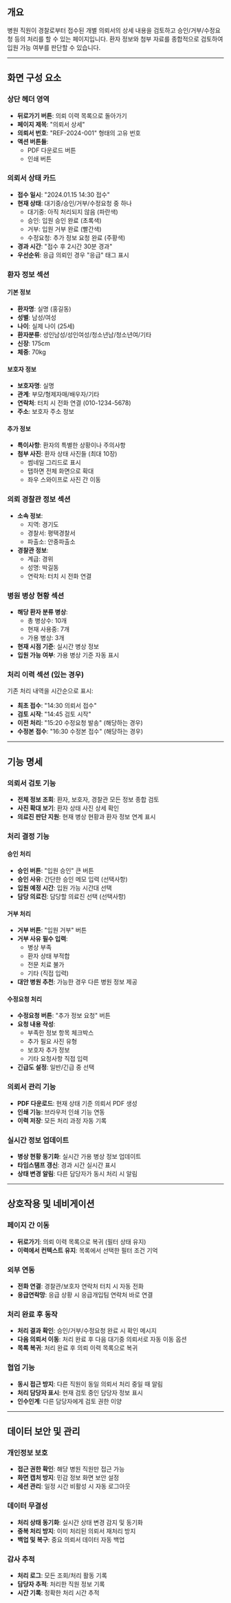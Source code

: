 ## 개요

병원 직원이 경찰로부터 접수된 개별 의뢰서의 상세 내용을 검토하고 승인/거부/수정요청 등의 처리를 할 수 있는 페이지입니다. 환자 정보와 첨부 자료를 종합적으로 검토하여 입원 가능 여부를 판단할 수 있습니다.

---

## 화면 구성 요소

### 상단 헤더 영역

- **뒤로가기 버튼**: 의뢰 이력 목록으로 돌아가기
- **페이지 제목**: "의뢰서 상세"
- **의뢰서 번호**: "REF-2024-001" 형태의 고유 번호
- **액션 버튼들**: 
  - PDF 다운로드 버튼
  - 인쇄 버튼

### 의뢰서 상태 카드

- **접수 일시**: "2024.01.15 14:30 접수"
- **현재 상태**: 대기중/승인/거부/수정요청 중 하나
  - 대기중: 아직 처리되지 않음 (파란색)
  - 승인: 입원 승인 완료 (초록색)  
  - 거부: 입원 거부 완료 (빨간색)
  - 수정요청: 추가 정보 요청 완료 (주황색)
- **경과 시간**: "접수 후 2시간 30분 경과"
- **우선순위**: 응급 의뢰인 경우 "응급" 태그 표시

### 환자 정보 섹션

#### 기본 정보
- **환자명**: 실명 (홍길동)
- **성별**: 남성/여성
- **나이**: 실제 나이 (25세)
- **환자분류**: 성인남성/성인여성/청소년남/청소년여/기타
- **신장**: 175cm
- **체중**: 70kg

#### 보호자 정보
- **보호자명**: 실명
- **관계**: 부모/형제자매/배우자/기타
- **연락처**: 터치 시 전화 연결 (010-1234-5678)
- **주소**: 보호자 주소 정보

#### 추가 정보
- **특이사항**: 환자의 특별한 상황이나 주의사항
- **첨부 사진**: 환자 상태 사진들 (최대 10장)
  - 썸네일 그리드로 표시
  - 탭하면 전체 화면으로 확대
  - 좌우 스와이프로 사진 간 이동

### 의뢰 경찰관 정보 섹션

- **소속 정보**: 
  - 지역: 경기도
  - 경찰서: 평택경찰서
  - 파출소: 안중파출소
- **경찰관 정보**:
  - 계급: 경위
  - 성명: 박길동
  - 연락처: 터치 시 전화 연결

### 병원 병상 현황 섹션

- **해당 환자 분류 병상**: 
  - 총 병상수: 10개
  - 현재 사용중: 7개  
  - 가용 병상: 3개
- **현재 시점 기준**: 실시간 병상 정보
- **입원 가능 여부**: 가용 병상 기준 자동 표시

### 처리 이력 섹션 (있는 경우)

기존 처리 내역을 시간순으로 표시:
- **최초 접수**: "14:30 의뢰서 접수"
- **검토 시작**: "14:45 검토 시작" 
- **이전 처리**: "15:20 수정요청 발송" (해당하는 경우)
- **수정본 접수**: "16:30 수정본 접수" (해당하는 경우)

---

## 기능 명세

### 의뢰서 검토 기능

- **전체 정보 조회**: 환자, 보호자, 경찰관 모든 정보 종합 검토
- **사진 확대 보기**: 환자 상태 사진 상세 확인
- **의료진 판단 지원**: 현재 병상 현황과 환자 정보 연계 표시

### 처리 결정 기능

#### 승인 처리
- **승인 버튼**: "입원 승인" 큰 버튼 
- **승인 사유**: 간단한 승인 메모 입력 (선택사항)
- **입원 예정 시간**: 입원 가능 시간대 선택
- **담당 의료진**: 담당할 의료진 선택 (선택사항)

#### 거부 처리  
- **거부 버튼**: "입원 거부" 버튼
- **거부 사유 필수 입력**: 
  - 병상 부족
  - 환자 상태 부적합
  - 전문 치료 불가
  - 기타 (직접 입력)
- **대안 병원 추천**: 가능한 경우 다른 병원 정보 제공

#### 수정요청 처리
- **수정요청 버튼**: "추가 정보 요청" 버튼  
- **요청 내용 작성**: 
  - 부족한 정보 항목 체크박스
  - 추가 필요 사진 유형
  - 보호자 추가 정보
  - 기타 요청사항 직접 입력
- **긴급도 설정**: 일반/긴급 중 선택

### 의뢰서 관리 기능

- **PDF 다운로드**: 현재 상태 기준 의뢰서 PDF 생성
- **인쇄 기능**: 브라우저 인쇄 기능 연동
- **이력 저장**: 모든 처리 과정 자동 기록

### 실시간 정보 업데이트

- **병상 현황 동기화**: 실시간 가용 병상 정보 업데이트
- **타임스탬프 갱신**: 경과 시간 실시간 표시
- **상태 변경 알림**: 다른 담당자가 동시 처리 시 알림

---

## 상호작용 및 네비게이션

### 페이지 간 이동

- **뒤로가기**: 의뢰 이력 목록으로 복귀 (필터 상태 유지)
- **이력에서 컨텍스트 유지**: 목록에서 선택한 필터 조건 기억

### 외부 연동

- **전화 연결**: 경찰관/보호자 연락처 터치 시 자동 전화
- **응급연락망**: 응급 상황 시 응급개입팀 연락처 바로 연결

### 처리 완료 후 동작

- **처리 결과 확인**: 승인/거부/수정요청 완료 시 확인 메시지
- **다음 의뢰서 이동**: 처리 완료 후 다음 대기중 의뢰서로 자동 이동 옵션
- **목록 복귀**: 처리 완료 후 의뢰 이력 목록으로 복귀

### 협업 기능

- **동시 접근 방지**: 다른 직원이 동일 의뢰서 처리 중일 때 알림
- **처리 담당자 표시**: 현재 검토 중인 담당자 정보 표시
- **인수인계**: 다른 담당자에게 검토 권한 이양

---

## 데이터 보안 및 관리

### 개인정보 보호

- **접근 권한 확인**: 해당 병원 직원만 접근 가능
- **화면 캡처 방지**: 민감 정보 화면 보안 설정
- **세션 관리**: 일정 시간 비활성 시 자동 로그아웃

### 데이터 무결성

- **처리 상태 동기화**: 실시간 상태 변경 감지 및 동기화
- **중복 처리 방지**: 이미 처리된 의뢰서 재처리 방지
- **백업 및 복구**: 중요 의뢰서 데이터 자동 백업

### 감사 추적

- **처리 로그**: 모든 조회/처리 활동 기록
- **담당자 추적**: 처리한 직원 정보 기록
- **시간 기록**: 정확한 처리 시간 추적